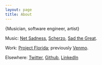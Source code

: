 ```yaml
---
layout: page
title: About
---
```


{Musician, software engineer, artist}

Music: [Net Sadness](http://netsadness.net), [Scherzo](http://scherzobk.bandcamp.com/), [Sad the Great](http://sadthegreat.bandcamp.com).

Work: [Project Florida](http://projectfla.com/); previously [Venmo](https://venmo.com/). 

Elsewhere: [Twitter](https://twitter.com/benzguo), [Github](https://github.com/benzguo), [LinkedIn](http://www.linkedin.com/in/benzguo)





